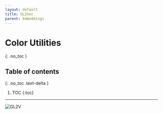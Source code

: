 ```yaml
---
layout: default
title: GL2Vec
parent: Embeddings
---
```


# Color Utilities
{: .no_toc }

## Table of contents
{: .no_toc .text-delta }

1. TOC
{:toc}

---

![GL2V](../results/GL2Vec.png)